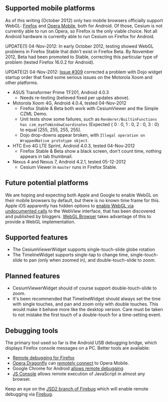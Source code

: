 ## Supported mobile platforms

As of this writing (October 2012) only two mobile browsers officially support WebGL:
[Firefox](https://play.google.com/store/apps/details?id=org.mozilla.firefox) and
[Opera Mobile](https://play.google.com/store/apps/details?id=com.opera.browser), both
for Android.  Of those, Cesium is not currently able to run on Opera, so Firefox is
the only viable choice.  Not all Android hardware is currently able to run Cesium
on Firefox for Android.

UPDATE(1) 04-Nov-2012: In early October 2012, testing showed WebGL problems in Firefox Stable
that didn't exist in Firefox Beta.  By November 2012, Beta had been promoted to Stable,
correcting this particular type of problem (tested Firefox 16.0.2 for Android).

UPDATE(2) 04-Nov-2012: [Issue #309](https://github.com/AnalyticalGraphicsInc/cesium/pull/309)
corrected a problem with Dojo widget startup order that fixed some serious issues on the
Motorola Xoom and other platforms.

* ASUS Transformer Prime TF201, Android 4.0.3
   * Needs re-testing (believed fixed per updates above).
* Motorola Xoom 4G, Android 4.0.4, tested 04-Nov-2012
   * Firefox Stable & Beta both work with CesiumViewer and the Simple CZML Demo.
   * Unit tests show some failures, such as `Renderer/BuiltinFunctions has czm_eyeToWindowCoordinates` (Expected { 0 : 0, 1 : 0, 2 : 0, 3 : 0} to equal [255, 255, 255, 255].
   * Dojo drop-downs appear broken, with `Illegal operation on WrappedNative prototype object`.
* HTC Evo 4G LTE Sprint, Android 4.0.3, tested 04-Nov-2012
   * Firefox Stable & Beta show a black screen, don't count time, nothing appears in tab thumbnail.
* Nexus 4 and Nexus 7, Android 4.2.1, tested 05-12-2012
   * Cesium Viewer in `master` runs in Firefox Stable.

## Future potential platforms

We are hoping and expecting both Apple and Google to enable WebGL on their mobile browsers
by default, but there is no known time frame for this.  Apple iOS apparently has hidden
options to [enable WebGL via undocumented calls](http://atnan.com/blog/2011/11/03/enabling-and-using-webgl-on-ios/)
to the WebView interface, that has been discovered and published by
bloggers.  [WebGL Browser](http://benvanik.github.com/WebGLBrowser/) takes
advantage of this to provide a WebGL implementation.

## Supported features

* The CesiumViewerWidget supports single-touch-slide globe rotation
* The TimelineWidget supports single-tap to change time, single-touch-slide to pan (only when zoomed in), and double-touch-slide to zoom.

## Planned features

* CesiumViewerWidget should of course support double-touch-slide to zoom.
* It's been recommended that TimelineWidget should always set the time with single touches, and pan and zoom only with double touches.  This would make it behave more like the desktop version.  Care must be taken to not mistake the first touch of a double-touch for a time-setting event.

## Debugging tools

The primary tool used so far is the Android USB debugging bridge, which displays Firefox console messages on a PC.  Better tools are available:

* [Remote debugging for Firefox](https://hacks.mozilla.org/2012/08/remote-debugging-on-firefox-for-android/)
* [Opera Dragonfly](http://www.opera.com/dragonfly/documentation/) can [remotely connect](http://www.opera.com/dragonfly/documentation/remote/) to Opera Mobile.
* Google Chrome for Android [allows remote debugging](https://developers.google.com/chrome/mobile/docs/debugging)
* [JS Console](http://jsconsole.com/) allows remote execution of JavaScript in almost any browser.

Keep an eye on the [JSD2 branch of Firebug](https://github.com/firebug/firebug/commits/jsd2) which
will enable remote debugging via [Firebug](https://getfirebug.com/).
